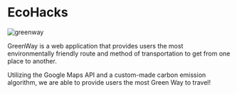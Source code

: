 # EcoHacks

![greenway](https://user-images.githubusercontent.com/76056263/232250200-eba5e0d9-2a9d-4606-97d8-375460bba481.png)

GreenWay is a web application that provides users the most environmentally friendly route and method of transportation to get from one place to another.

Utilizing the Google Maps API and a custom-made carbon emission algorithm, we are able to provide users the most Green Way to travel!
